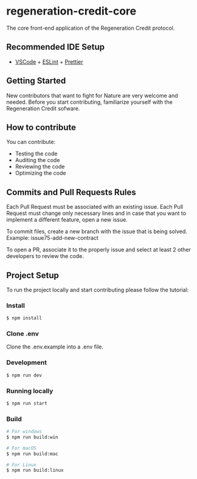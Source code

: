 # regeneration-credit-core

The core front-end application of the Regeneration Credit protocol.

## Recommended IDE Setup

- [VSCode](https://code.visualstudio.com/) + [ESLint](https://marketplace.visualstudio.com/items?itemName=dbaeumer.vscode-eslint) + [Prettier](https://marketplace.visualstudio.com/items?itemName=esbenp.prettier-vscode)

## Getting Started

New contributors that want to fight for Nature are very welcome and needed.
Before you start contributing, familiarize yourself with the Regeneration Credit sofware.

## How to contribute
You can contribute:

- Testing the code
- Auditing the code
- Reviewing the code
- Optimizing the code

## Commits and Pull Requests Rules
Each Pull Request must be associated with an existing issue. Each Pull Request must change only necessary lines and in case that you want to implement a different feature, open a new issue.

To commit files, create a new branch with the issue that is being solved. 
Example:
issue75-add-new-contract

To open a PR, associate it to the properly issue and select at least 2 other developers to review the code. 

## Project Setup

To run the project locally and start contributing please follow the tutorial:

### Install

```bash
$ npm install
```

### Clone .env

Clone the .env.example into a .env file.

### Development

```bash
$ npm run dev
```

### Running locally

```bash
$ npm run start
```

### Build

```bash
# For windows
$ npm run build:win

# For macOS
$ npm run build:mac

# For Linux
$ npm run build:linux
```
